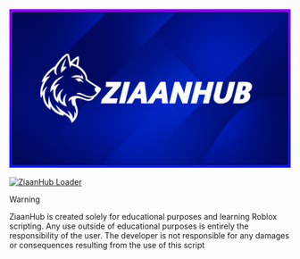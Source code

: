 <picture>
    <img src="ziaanhub/doc/img/ziaandev.jpg" alt="ZiaanHub">
</picture>

[![ZiaanHub Loader](https://img.shields.io/badge/ZiaanHubㅤLoader-3F51B5?style=for-the-badge&labelColor=3F51B5&color=3F51B5&logoWidth=0)](https://ziaanhub.github.io)
> [!WARNING]
> ZiaanHub is created solely for educational purposes and learning Roblox scripting. Any use outside of educational purposes is entirely the responsibility of the user. The developer is not responsible for any damages or consequences resulting from the use of this script

